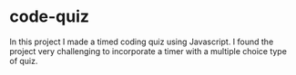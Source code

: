 # code-quiz

In this project I made a timed coding quiz using Javascript. I found the project very challenging to incorporate a timer with a multiple choice type of quiz. 